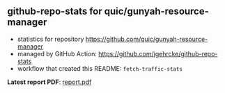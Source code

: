 ## github-repo-stats for quic/gunyah-resource-manager

- statistics for repository https://github.com/quic/gunyah-resource-manager
- managed by GitHub Action: https://github.com/jgehrcke/github-repo-stats
- workflow that created this README: `fetch-traffic-stats`

**Latest report PDF**: [report.pdf](https://github.com/njjetha/github-traffic/raw/github-repo-stats/quic/gunyah-resource-manager/latest-report/report.pdf)

